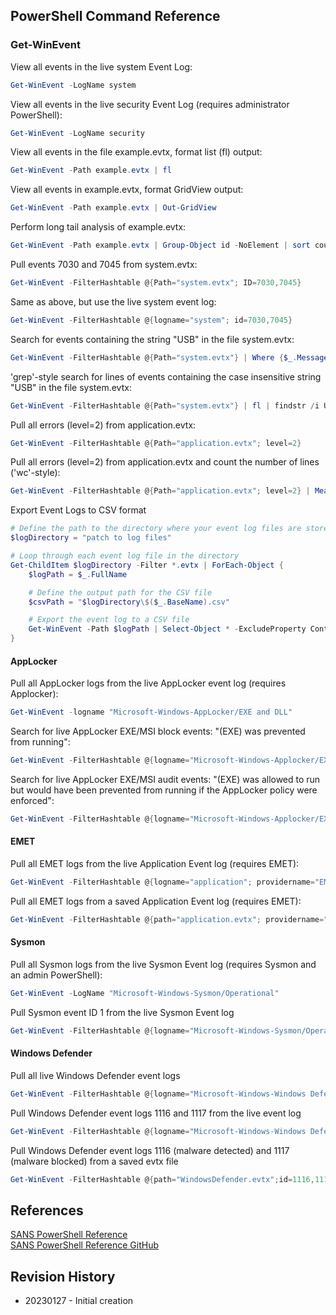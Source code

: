 ## PowerShell Command Reference  
<!--
This is the beginning of your document
* After every line put 2 spaces to tell markdown to put a carriage return
* To create a nested list using the web editor on GitHub or a text editor that uses a monospaced font, like Atom, you can align your list visually. Type tabs in front of your nested list item, until the list marker character (*) lies directly below the first character of the text in the item above it.
-->  

### Get-WinEvent  
View all events in the live system Event Log:  
```powershell
Get-WinEvent -LogName system
```  
View all events in the live security Event Log (requires administrator PowerShell):  
```powershell
Get-WinEvent -LogName security
```  
View all events in the file example.evtx, format list (fl) output:  
```powershell
Get-WinEvent -Path example.evtx | fl
```  
View all events in example.evtx, format GridView output:  
```powershell
Get-WinEvent -Path example.evtx | Out-GridView
```  
Perform long tail analysis of example.evtx:  
```powershell
Get-WinEvent -Path example.evtx | Group-Object id -NoElement | sort count
```  
Pull events 7030 and 7045 from system.evtx:  
```powershell
Get-WinEvent -FilterHashtable @{Path="system.evtx"; ID=7030,7045}
```  
Same as above, but use the live system event log:  
```powershell
Get-WinEvent -FilterHashtable @{logname="system"; id=7030,7045}
```  
Search for events containing the string "USB" in the file system.evtx:  
```powershell
Get-WinEvent -FilterHashtable @{Path="system.evtx"} | Where {$_.Message -like "*USB*"}
```  
'grep'-style search for lines of events containing the case insensitive string "USB" in the file system.evtx:  
```powershell
Get-WinEvent -FilterHashtable @{Path="system.evtx"} | fl | findstr /i USB
```  
Pull all errors (level=2) from application.evtx:  
```powershell
Get-WinEvent -FilterHashtable @{Path="application.evtx"; level=2}
```  
Pull all errors (level=2) from application.evtx and count the number of lines ('wc'-style):  
```powershell
Get-WinEvent -FilterHashtable @{Path="application.evtx"; level=2} | Measure-Object -Line
```  
Export Event Logs to CSV format  
```powershell
# Define the path to the directory where your event log files are stored
$logDirectory = "patch to log files"

# Loop through each event log file in the directory
Get-ChildItem $logDirectory -Filter *.evtx | ForEach-Object {
    $logPath = $_.FullName

    # Define the output path for the CSV file
    $csvPath = "$logDirectory\$($_.BaseName).csv"

    # Export the event log to a CSV file
    Get-WinEvent -Path $logPath | Select-Object * -ExcludeProperty ContainerLog | Export-Csv $csvPath -NoTypeInformation
}
```  

#### AppLocker  
Pull all AppLocker logs from the live AppLocker event log (requires Applocker):  
```powershell
Get-WinEvent -logname "Microsoft-Windows-AppLocker/EXE and DLL"
```  
Search for live AppLocker EXE/MSI block events: "(EXE) was prevented from running":  
```powershell
Get-WinEvent -FilterHashtable @{logname="Microsoft-Windows-Applocker/EXE and DLL"; id=8004}
```  
Search for live AppLocker EXE/MSI audit events: "(EXE) was allowed to run but would have been prevented from running if the AppLocker policy were enforced":  
```powershell
Get-WinEvent -FilterHashtable @{logname="Microsoft-Windows-Applocker/EXE and DLL"; id=8003}
```  

#### EMET  
Pull all EMET logs from the live Application Event log (requires EMET):  
```powershell
Get-WinEvent -FilterHashtable @{logname="application"; providername="EMET"}
 ```  
Pull all EMET logs from a saved Application Event log (requires EMET):  
```powershell
Get-WinEvent -FilterHashtable @{path="application.evtx"; providername="EMET"}
```  

#### Sysmon  
Pull all Sysmon logs from the live Sysmon Event log (requires Sysmon and an admin PowerShell):  
```powershell
Get-WinEvent -LogName "Microsoft-Windows-Sysmon/Operational"
```  
Pull Sysmon event ID 1 from the live Sysmon Event log  
```powershell
Get-WinEvent -FilterHashtable @{logname="Microsoft-Windows-Sysmon/Operational"; id=1}
```  

#### Windows Defender  
Pull all live Windows Defender event logs  
```powershell
Get-WinEvent -FilterHashtable @{logname="Microsoft-Windows-Windows Defender/Operational"}
```  
Pull Windows Defender event logs 1116 and 1117 from the live event log  
```powershell
Get-WinEvent -FilterHashtable @{logname="Microsoft-Windows-Windows Defender/Operational";id=1116,1117}
```  
Pull Windows Defender event logs 1116 (malware detected) and 1117 (malware blocked) from a saved evtx file  
```powershell
Get-WinEvent -FilterHashtable @{path="WindowsDefender.evtx";id=1116,1117}
```

## References  
[SANS PowerShell Reference](https://wiki.sans.blue/#!Tools/Get-WinEvent.md)  
[SANS PowerShell Reference GitHub](https://github.com/sans-blue-team/blue-team-wiki)  

## Revision History  
* 20230127 - Initial creation  

